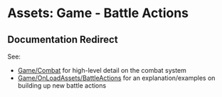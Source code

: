 # Assets:  Game - Battle Actions 

## Documentation Redirect

See:

* [Game/Combat](../) for high-level detail on the combat system
* [Game/OnLoadAssets/BattleActions](../../OnLoadAssets/BattleActions/) for an explanation/examples on building up new battle actions

